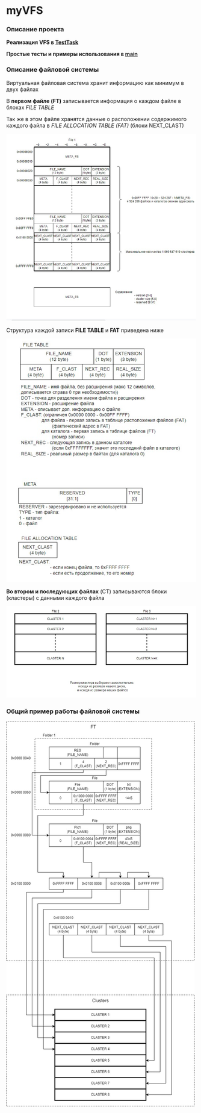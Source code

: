 # myVFS

### Описание проекта

**Реализация VFS в [TestTask](https://github.com/jewcomm/myVFS/blob/master/myVFS/TestTask.cpp)**

**Простые тесты и примеры использования в [main](https://github.com/jewcomm/myVFS/blob/master/myVFS/main.cpp)**

### Описание файловой системы

Виртуальная файловая система хранит информацию как минимум в двух файлах

В **первом файле (FT)** записывается информация о каждом файле в блоках *FILE TABLE*

Так же в этом файле хранятся данные о расположении содержимого каждого файла в *FILE ALLOCATION TABLE (FAT)* (блоки NEXT_CLAST)

![](https://github.com/jewcomm/myVFS/blob/master/Pic/FT_struct.jpg?raw=true)


Структура каждой записи **FILE TABLE** и **FAT** приведена ниже 

![](https://github.com/jewcomm/myVFS/blob/master/Pic/Structure.jpg?raw=true)


**Во втором и последующих файлах** (CT) записываются блоки (кластеры) с данными каждого файла 

![](https://github.com/jewcomm/myVFS/blob/master/Pic/Clusters.jpg?raw=true)


### Общий пример работы файловой системы 

![](https://github.com/jewcomm/myVFS/blob/master/Pic/Example.jpg?raw=true)
